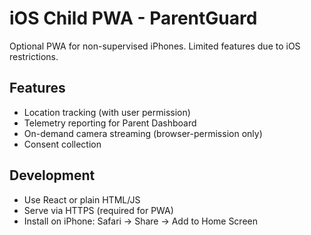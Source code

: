 # iOS Child PWA - ParentGuard

Optional PWA for non-supervised iPhones. Limited features due to iOS restrictions.

## Features
- Location tracking (with user permission)
- Telemetry reporting for Parent Dashboard
- On-demand camera streaming (browser-permission only)
- Consent collection

## Development
- Use React or plain HTML/JS
- Serve via HTTPS (required for PWA)
- Install on iPhone: Safari → Share → Add to Home Screen
